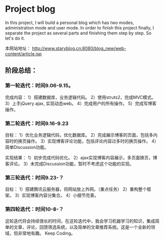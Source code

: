 # Project blog
In this project, I will build a personal blog which has two modes, administration mode and user mode. In order to finish this project finally, I separate the project as several parts and finishing them step by step. So let's do it. 

本网站地址：
http://www.staryblog.cn:8080/blog_new/web-content/article.jsp

## 阶段总结：
### 第一轮迭代：时间9.06-9.15。
完成内容：
1）搭建数据库，业务逻辑代码。
2）使用struts2，完成MVC模式。
3）上手jQuery ajax, 实现动态web。
4）完成用户的所有操作。
5）完成写博客操作。


### 第二轮迭代：时间9.16-9.23
目标：
1）优化业务逻辑代码，优化数据库。
2）完成展示博客的页面，包括多内容时的换页操作。
3）实现博客评论功能，包括评论内容过多时的换页操作。
4）简单Discussion功能。

实现结果：
1）初步完成代码优化。
2）ajax实现博客内容展示，多页面换页，博客评论。
3）未完成Discussion功能，暂时不考虑这个功能的实现。


### 第三轮迭代：时间9.23-？
目标：
1）搭建腾讯云服务器，将网站放上外网。（重点任务）
2）重构整个框架。
3）实现博客内容分集合。
4）小细节完善。


### 第四轮迭代：时间10-8-？
这轮迭代将会持续很长的时间，在这轮迭代中，我会学习机器学习的知识，集成简单的文章，评论，回馈筛选系统，以及简单的文章推荐系统。这是一个全新的领域，但非常地有趣。
Keep Coding。


